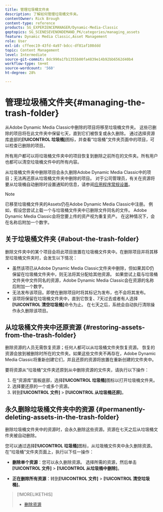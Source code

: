 ```yaml
---
title: 管理垃圾桶文件夹
description: 了解如何管理垃圾桶文件夹。
contentOwner: Rick Brough
content-type: reference
products: SG_EXPERIENCEMANAGER/Dynamic-Media-Classic
geptopics: SG_SCENESEVENONDEMAND_PK/categories/managing_assets
feature: Dynamic Media Classic,Asset Management
role: User
exl-id: cffeec19-43fd-4a97-bdcc-df81af108ddd
topic: Content Management
level: Intermediate
source-git-commit: 8dc990a1fb1355b00fa4839e14b92bb6562d40b4
workflow-type: tm+mt
source-wordcount: '560'
ht-degree: 28%

---
```


# 管理垃圾桶文件夹{#managing-the-trash-folder}

从Adobe Dynamic Media Classic中删除的项目将移至垃圾桶文件夹。 这些已删除的项目将在此文件夹中保留七天，直到它们被恢复或永久删除。 通过选择资源库底部的&#x200B;**[!UICONTROL 垃圾桶]**&#x200B;图标，并查看“垃圾桶”文件夹页面中的项目，可以检查已删除的项目。

所有用户都可以将垃圾桶文件夹中的项目恢复到删除之前所在的文件夹。所有用户也都可以清空垃圾桶文件中的所有内容。

从垃圾桶文件夹中删除项目会永久删除Adobe Dynamic Media Classic中的项目；无法再还原从垃圾桶文件夹中删除的项目。 对于公司管理员，有关在资源将要从垃圾桶自动删除时设置通知的信息，请参阅[应用程序常规设置](application-setup.md#general_settings)。

>[!NOTE]
>
>已移至垃圾桶文件夹的Assets仍在Adobe Dynamic Media Classic中注册。 例如，假设您尝试上载一个与垃圾桶文件夹中已删除文件同名的文件。 Adobe Dynamic Media Classic会将您要上传的资产视为重复资产。 在这种情况下，会在名称后附加一个数字。

## 关于垃圾桶文件夹 {#about-the-trash-folder}

删除文件夹中的某个项目会将此项目放置在垃圾桶文件夹中。在删除项目并将其移至垃圾桶文件夹时，会发生以下情况：

* 虽然该项已从Adobe Dynamic Media Classic文件夹中删除，但如果其ID仍保留在垃圾桶文件夹中，则无法将其分配给其他资源。 如果尝试上载与垃圾桶文件夹中文件同名的资源，Adobe Dynamic Media Classic会在资源的名称后附加一个数字。
* 无法发布该项目。即使在删除项目时将其标记为发布，也不会将其发布。
* 该项将保留在垃圾桶文件夹中，直到它恢复、7天过去或者有人选择&#x200B;**[!UICONTROL 清空垃圾桶]**&#x200B;命令为止。 在七天之后，系统会自动执行清除操作永久删除该项目。

## 从垃圾桶文件夹中还原资源 {#restoring-assets-from-the-trash-folder}

删除资源的人员无需恢复资源；任何人都可以从垃圾桶文件夹恢复资源。 恢复的资源会放到被删除时所在的文件夹。如果这些文件夹不再存在，Adobe Dynamic Media Classic将重新创建它们，并且还原的资源将放置在重新创建的文件夹中。

要将资源从“垃圾桶”文件夹还原到从中删除资源的文件夹，请执行以下操作：

1. 在“资源库”面板底部，选择&#x200B;**[!UICONTROL 垃圾桶]**&#x200B;图标以打开垃圾桶文件夹。
1. 选择要还原的一个或多个资源。
1. 转到&#x200B;**[!UICONTROL 文件]** > **[!UICONTROL 从垃圾桶还原]**。

## 永久删除垃圾桶文件夹中的资源 {#permanently-deleting-assets-in-the-trash-folder}

删除垃圾桶文件夹中的资源时，会永久删除这些资源。资源在七天之后从垃圾桶文件夹被自动删除。

您可以通过选择&#x200B;**[!UICONTROL 垃圾桶]**&#x200B;图标，从垃圾桶文件夹中永久删除资源。 在“垃圾桶”文件夹页面上，执行以下任一操作：

* **删除单个资源**：您可以永久删除资源。 选择所需的资源，然后单击&#x200B;**[!UICONTROL 文件]** > **[!UICONTROL 从垃圾桶中删除]**。

* **正在删除所有资源**：转到&#x200B;**[!UICONTROL 文件]** > **[!UICONTROL 清空垃圾桶]**。

>[!MORELIKETHIS]
>
>* [删除资源](moving-renaming-deleting-assets.md#delete_assets)
